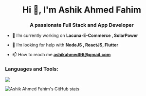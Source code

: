 <link rel="stylesheet" href="https://cdn.jsdelivr.net/gh/devicons/devicon@v2.11.0/devicon.min.css">
<h1 align="center">Hi 👋, I'm Ashik Ahmed Fahim</h1>
<h3 align="center">A passionate Full Stack and App Developer</h3>

- 🔭 I’m currently working on **Lacuna-E-Commerce , SolarPower**

- 🤔 I’m looking for help with **NodeJS , ReactJS, Flutter**

- 📫 How to reach me **ashikahmed96@gmail.com**

<h3 align="left">Languages and Tools:</h3>
<i class="devicon-javascript-plain"></i>



<a href="https://github.com/ashikahmedfahim">
  <img align="center" src="https://github-readme-stats.vercel.app/api/top-langs/?username=ashikahmedfahim&theme=dark&hide_langs_below=1" />
</a>

![Ashik Ahmed Fahim's GitHub stats](https://github-readme-stats.vercel.app/api?username=ashikahmedfahim&show_icons=true&theme=radical)
